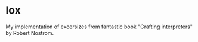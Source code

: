 # lox
My implementation of excersizes from fantastic book "Crafting interpreters" by Robert Nostrom.

